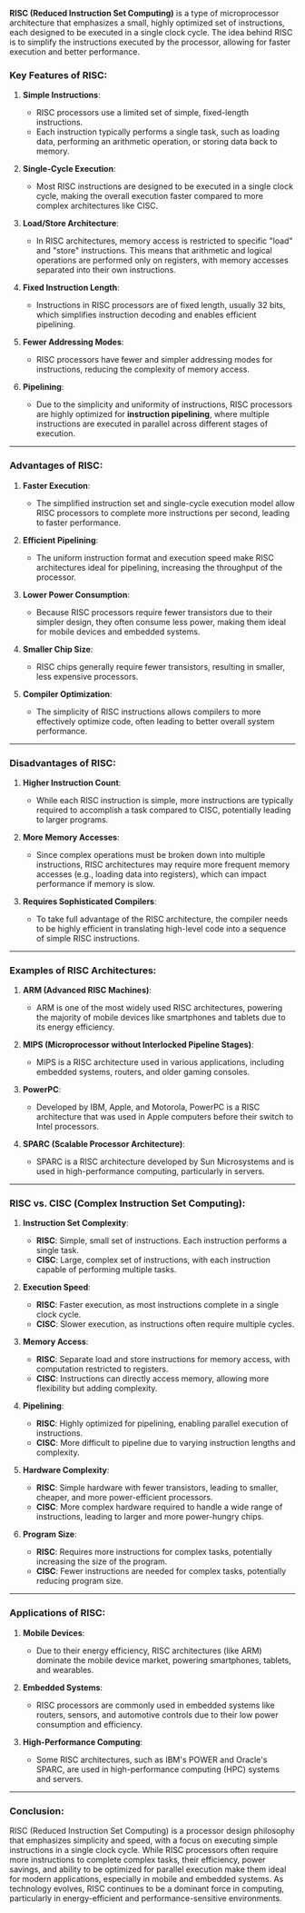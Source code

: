 **RISC (Reduced Instruction Set Computing)** is a type of microprocessor architecture that emphasizes a small, highly optimized set of instructions, each designed to be executed in a single clock cycle. The idea behind RISC is to simplify the instructions executed by the processor, allowing for faster execution and better performance.

### Key Features of RISC:

1. **Simple Instructions**:
   - RISC processors use a limited set of simple, fixed-length instructions.
   - Each instruction typically performs a single task, such as loading data, performing an arithmetic operation, or storing data back to memory.

2. **Single-Cycle Execution**:
   - Most RISC instructions are designed to be executed in a single clock cycle, making the overall execution faster compared to more complex architectures like CISC.

3. **Load/Store Architecture**:
   - In RISC architectures, memory access is restricted to specific "load" and "store" instructions. This means that arithmetic and logical operations are performed only on registers, with memory accesses separated into their own instructions.

4. **Fixed Instruction Length**:
   - Instructions in RISC processors are of fixed length, usually 32 bits, which simplifies instruction decoding and enables efficient pipelining.

5. **Fewer Addressing Modes**:
   - RISC processors have fewer and simpler addressing modes for instructions, reducing the complexity of memory access.

6. **Pipelining**:
   - Due to the simplicity and uniformity of instructions, RISC processors are highly optimized for **instruction pipelining**, where multiple instructions are executed in parallel across different stages of execution.

---

### Advantages of RISC:

1. **Faster Execution**:
   - The simplified instruction set and single-cycle execution model allow RISC processors to complete more instructions per second, leading to faster performance.

2. **Efficient Pipelining**:
   - The uniform instruction format and execution speed make RISC architectures ideal for pipelining, increasing the throughput of the processor.

3. **Lower Power Consumption**:
   - Because RISC processors require fewer transistors due to their simpler design, they often consume less power, making them ideal for mobile devices and embedded systems.

4. **Smaller Chip Size**:
   - RISC chips generally require fewer transistors, resulting in smaller, less expensive processors.

5. **Compiler Optimization**:
   - The simplicity of RISC instructions allows compilers to more effectively optimize code, often leading to better overall system performance.

---

### Disadvantages of RISC:

1. **Higher Instruction Count**:
   - While each RISC instruction is simple, more instructions are typically required to accomplish a task compared to CISC, potentially leading to larger programs.

2. **More Memory Accesses**:
   - Since complex operations must be broken down into multiple instructions, RISC architectures may require more frequent memory accesses (e.g., loading data into registers), which can impact performance if memory is slow.

3. **Requires Sophisticated Compilers**:
   - To take full advantage of the RISC architecture, the compiler needs to be highly efficient in translating high-level code into a sequence of simple RISC instructions.

---

### Examples of RISC Architectures:

1. **ARM (Advanced RISC Machines)**:
   - ARM is one of the most widely used RISC architectures, powering the majority of mobile devices like smartphones and tablets due to its energy efficiency.

2. **MIPS (Microprocessor without Interlocked Pipeline Stages)**:
   - MIPS is a RISC architecture used in various applications, including embedded systems, routers, and older gaming consoles.

3. **PowerPC**:
   - Developed by IBM, Apple, and Motorola, PowerPC is a RISC architecture that was used in Apple computers before their switch to Intel processors.

4. **SPARC (Scalable Processor Architecture)**:
   - SPARC is a RISC architecture developed by Sun Microsystems and is used in high-performance computing, particularly in servers.

---

### RISC vs. CISC (Complex Instruction Set Computing):

1. **Instruction Set Complexity**:
   - **RISC**: Simple, small set of instructions. Each instruction performs a single task.
   - **CISC**: Large, complex set of instructions, with each instruction capable of performing multiple tasks.

2. **Execution Speed**:
   - **RISC**: Faster execution, as most instructions complete in a single clock cycle.
   - **CISC**: Slower execution, as instructions often require multiple cycles.

3. **Memory Access**:
   - **RISC**: Separate load and store instructions for memory access, with computation restricted to registers.
   - **CISC**: Instructions can directly access memory, allowing more flexibility but adding complexity.

4. **Pipelining**:
   - **RISC**: Highly optimized for pipelining, enabling parallel execution of instructions.
   - **CISC**: More difficult to pipeline due to varying instruction lengths and complexity.

5. **Hardware Complexity**:
   - **RISC**: Simple hardware with fewer transistors, leading to smaller, cheaper, and more power-efficient processors.
   - **CISC**: More complex hardware required to handle a wide range of instructions, leading to larger and more power-hungry chips.

6. **Program Size**:
   - **RISC**: Requires more instructions for complex tasks, potentially increasing the size of the program.
   - **CISC**: Fewer instructions are needed for complex tasks, potentially reducing program size.

---

### Applications of RISC:

1. **Mobile Devices**:
   - Due to their energy efficiency, RISC architectures (like ARM) dominate the mobile device market, powering smartphones, tablets, and wearables.
   
2. **Embedded Systems**:
   - RISC processors are commonly used in embedded systems like routers, sensors, and automotive controls due to their low power consumption and efficiency.

3. **High-Performance Computing**:
   - Some RISC architectures, such as IBM's POWER and Oracle's SPARC, are used in high-performance computing (HPC) systems and servers.

---

### Conclusion:

RISC (Reduced Instruction Set Computing) is a processor design philosophy that emphasizes simplicity and speed, with a focus on executing simple instructions in a single clock cycle. While RISC processors often require more instructions to complete complex tasks, their efficiency, power savings, and ability to be optimized for parallel execution make them ideal for modern applications, especially in mobile and embedded systems. As technology evolves, RISC continues to be a dominant force in computing, particularly in energy-efficient and performance-sensitive environments.
